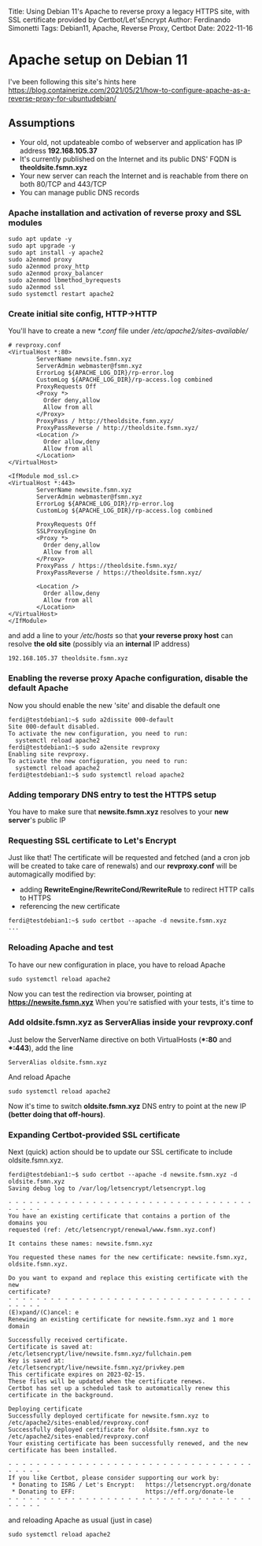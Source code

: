 Title: Using Debian 11's Apache to reverse proxy a legacy HTTPS site, with SSL certificate provided by Certbot/Let'sEncrypt
Author: Ferdinando Simonetti
Tags: Debian11, Apache, Reverse Proxy, Certbot
Date: 2022-11-16

# Apache setup on Debian 11

I've been following this site's hints here
https://blog.containerize.com/2021/05/21/how-to-configure-apache-as-a-reverse-proxy-for-ubuntudebian/

## Assumptions
- Your old, not updateable combo of webserver and application has IP address **192.168.105.37**
- It's currently published on the Internet and its public DNS' FQDN is **theoldsite.fsmn.xyz**
- Your new server can reach the Internet and is reachable from there on both 80/TCP and 443/TCP
- You can manage public DNS records

### Apache installation and activation of reverse proxy and SSL modules
```
sudo apt update -y
sudo apt upgrade -y
sudo apt install -y apache2
sudo a2enmod proxy
sudo a2enmod proxy_http
sudo a2enmod proxy_balancer
sudo a2enmod lbmethod_byrequests
sudo a2enmod ssl
sudo systemctl restart apache2
```
### Create initial site config, HTTP->HTTP
You'll have to create a new *\*.conf* file under */etc/apache2/sites-available/*
```
# revproxy.conf
<VirtualHost *:80>
        ServerName newsite.fsmn.xyz
        ServerAdmin webmaster@fsmn.xyz
        ErrorLog ${APACHE_LOG_DIR}/rp-error.log
        CustomLog ${APACHE_LOG_DIR}/rp-access.log combined
        ProxyRequests Off
        <Proxy *>
          Order deny,allow
          Allow from all
        </Proxy>
        ProxyPass / http://theoldsite.fsmn.xyz/
        ProxyPassReverse / http://theoldsite.fsmn.xyz/
        <Location />
          Order allow,deny
          Allow from all
        </Location>
</VirtualHost>

<IfModule mod_ssl.c>
<VirtualHost *:443>
        ServerName newsite.fsmn.xyz
        ServerAdmin webmaster@fsmn.xyz
        ErrorLog ${APACHE_LOG_DIR}/rp-error.log
        CustomLog ${APACHE_LOG_DIR}/rp-access.log combined

        ProxyRequests Off
        SSLProxyEngine On
        <Proxy *>
          Order deny,allow
          Allow from all
        </Proxy>
        ProxyPass / https://theoldsite.fsmn.xyz/
        ProxyPassReverse / https://theoldsite.fsmn.xyz/

        <Location />
          Order allow,deny
          Allow from all
        </Location>
</VirtualHost>
</IfModule>
```
and add a line to your */etc/hosts* so that **your reverse proxy host** can resolve **the old site** (possibly via an **internal** IP address)
```
192.168.105.37 theoldsite.fsmn.xyz
```
### Enabling the reverse proxy Apache configuration, disable the default Apache 
Now you should enable the new 'site' and disable the default one
```
ferdi@testdebian1:~$ sudo a2dissite 000-default
Site 000-default disabled.
To activate the new configuration, you need to run:
  systemctl reload apache2
ferdi@testdebian1:~$ sudo a2ensite revproxy
Enabling site revproxy.
To activate the new configuration, you need to run:
  systemctl reload apache2
ferdi@testdebian1:~$ sudo systemctl reload apache2
```
### Adding temporary DNS entry to test the HTTPS setup
You have to make sure that **newsite.fsmn.xyz** resolves to your **new server**'s public IP
### Requesting SSL certificate to Let's Encrypt
Just like that! The certificate will be requested and fetched (and a cron job will be created to take care of renewals) and our **revproxy.conf** will be automagically modified by:
- adding **RewriteEngine/RewriteCond/RewriteRule** to redirect HTTP calls to HTTPS
- referencing the new certificate
```
ferdi@testdebian1:~$ sudo certbot --apache -d newsite.fsmn.xyz
...
```
### Reloading Apache and test
To have our new configuration in place, you have to reload Apache
```
sudo systemctl reload apache2
```
Now you can test the redirection via browser, pointing at **https://newsite.fsmn.xyz**
When you're satisfied with your tests, it's time to 

### Add oldsite.fsmn.xyz as ServerAlias inside your revproxy.conf
Just below the ServerName directive on both VirtualHosts (**\*:80** and **\*:443**), add the line
```
ServerAlias oldsite.fsmn.xyz
```
And reload Apache
```
sudo systemctl reload apache2
```
Now it's time to switch **oldsite.fsmn.xyz** DNS entry to point at the new IP **(better doing that off-hours)**.
### Expanding Certbot-provided SSL certificate
Next (quick) action should be to update our SSL certificate to include oldsite.fsmn.xyz.
```
ferdi@testdebian1:~$ sudo certbot --apache -d newsite.fsmn.xyz -d oldsite.fsmn.xyz
Saving debug log to /var/log/letsencrypt/letsencrypt.log

- - - - - - - - - - - - - - - - - - - - - - - - - - - - - - - - - - - - - - - -
You have an existing certificate that contains a portion of the domains you
requested (ref: /etc/letsencrypt/renewal/www.fsmn.xyz.conf)

It contains these names: newsite.fsmn.xyz

You requested these names for the new certificate: newsite.fsmn.xyz, oldsite.fsmn.xyz.

Do you want to expand and replace this existing certificate with the new
certificate?
- - - - - - - - - - - - - - - - - - - - - - - - - - - - - - - - - - - - - - - -
(E)xpand/(C)ancel: e
Renewing an existing certificate for newsite.fsmn.xyz and 1 more domain

Successfully received certificate.
Certificate is saved at: /etc/letsencrypt/live/newsite.fsmn.xyz/fullchain.pem
Key is saved at:         /etc/letsencrypt/live/newsite.fsmn.xyz/privkey.pem
This certificate expires on 2023-02-15.
These files will be updated when the certificate renews.
Certbot has set up a scheduled task to automatically renew this certificate in the background.

Deploying certificate
Successfully deployed certificate for newsite.fsmn.xyz to /etc/apache2/sites-enabled/revproxy.conf
Successfully deployed certificate for oldsite.fsmn.xyz to /etc/apache2/sites-enabled/revproxy.conf
Your existing certificate has been successfully renewed, and the new certificate has been installed.

- - - - - - - - - - - - - - - - - - - - - - - - - - - - - - - - - - - - - - - -
If you like Certbot, please consider supporting our work by:
 * Donating to ISRG / Let's Encrypt:   https://letsencrypt.org/donate
 * Donating to EFF:                    https://eff.org/donate-le
- - - - - - - - - - - - - - - - - - - - - - - - - - - - - - - - - - - - - - - -
```
and reloading Apache as usual (just in case)
```
sudo systemctl reload apache2
```
